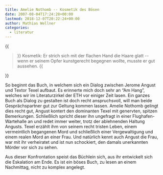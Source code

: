 ```yaml
---
title: Amelie Nothomb -- Kosmetik des Bösen
date: 2007-08-04T17:24:28+00:00
lastmod: 2018-12-07T20:22:24+00:00
author: Mathias Wellner
categories:
  - literatur
---
```

{{<blockquote>}}
Kosmetik: Er strich sich mit der flachen Hand die Haare glatt -- wenn er seinem Opfer kunstgerecht begegnen wollte, musste er gut aussehen. 
{{</blockquote>}}

So beginnt das Buch, in welchem sich ein Dialog zwischen Jerome Angust und Textor Texel aufbaut. Es erinnerte mich doch sehr an &#8220;Am Hang&#8221;, welches wir im Literaturzirkel der ETH vor einiger Zeit lasen. Ein ganzes Buch als Dialog zu gestalten ist doch recht anspruchsvoll, will man beide Gesprächspartner gut zur Geltung kommen lassen. Amelie Nothomb gelingt dies recht gut, Angust kontert den dominanten Texel mit genervten, spitzen Bemerkungen. Schließlich spricht dieser ihn ungefragt in einer Flughafen-Wartehalle an und redet immer weiter, trotz der ablehnenden Haltung Angusts. Texel erzählt ihm von seinem recht tristen Leben, einem vermeintlich begangenen Mord und schließlich einer Vergewaltigung und einem realen Mord an einer Frau. Und natürlich kennt auch Angust die Frau, war mit ihr verheiratet und ist nun schockiert, den damals unerkannten Mörder vor sich zu sehen.

Aus dieser Konfrontation speist das Büchlein sich, aus ihr entwickelt sich die Eskalation am Ende. Es ist ein böses Buch, zu lesen an einem Nachmittag, nicht zu komplex angelegt.